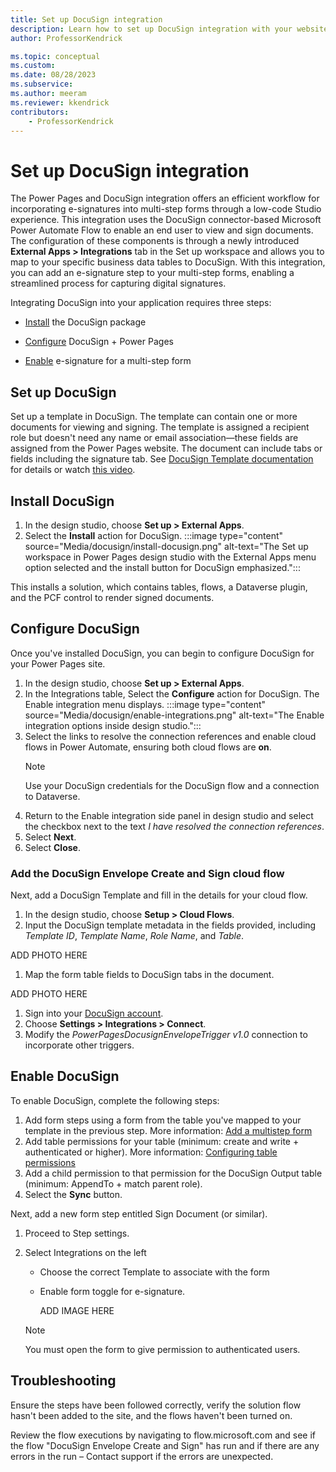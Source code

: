 ```yaml
---
title: Set up DocuSign integration
description: Learn how to set up DocuSign integration with your website. Include document generation and e-signature functionality in multi-step forms using DocuSign in Power Pages.
author: ProfessorKendrick

ms.topic: conceptual
ms.custom: 
ms.date: 08/28/2023
ms.subservice:
ms.author: meeram 
ms.reviewer: kkendrick
contributors:
    - ProfessorKendrick
---
```

# Set up DocuSign integration

The Power Pages and DocuSign integration offers an efficient workflow for incorporating e-signatures into multi-step forms through a low-code Studio experience. This integration uses the DocuSign connector-based Microsoft Power Automate Flow to enable an end user to view and sign documents. The configuration of these components is through a newly introduced **External Apps > Integrations** tab in the Set up workspace and allows you to map to your specific business data tables to DocuSign. With this integration, you can add an e-signature step to your multi-step forms, enabling a streamlined process for capturing digital signatures.

Integrating DocuSign into your application requires three steps:

- [Install](#install-docusign) the DocuSign package

- [Configure](#configure-docusign) DocuSign + Power Pages

- [Enable](#enable-docusign) e-signature for a multi-step form

## Set up DocuSign

Set up a template in DocuSign. The template can contain one or more documents for viewing and signing. The template is assigned a recipient role but doesn't need any name or email association—these fields are assigned from the Power Pages website. The document can include tabs or fields including the signature tab. See [DocuSign Template documentation](https://support.docusign.com/s/document-item?language=en_US&bundleId=xry1643227563338&topicId=uab1578456394214.html&_LANG=enus) for details or watch [this video](https://support.docusign.com/s/articles/Create-a-DocuSign-Template?language=en_US).

## Install DocuSign

1. In the design studio, choose **Set up > External Apps**.
1. Select the **Install** action for DocuSign. 
    :::image type="content" source="Media/docusign/install-docusign.png" alt-text="The Set up workspace in Power Pages design studio with the External Apps menu option selected and the install button for DocuSign emphasized.":::

This installs a solution, which contains tables, flows, a Dataverse plugin, and the PCF control to render signed documents.

## Configure DocuSign

Once you've installed DocuSign, you can begin to configure DocuSign for your Power Pages site.

1. In the design studio, choose **Set up > External Apps**.
1. In the Integrations table, Select the **Configure** action for DocuSign.
The Enable integration menu displays.
:::image type="content" source="Media/docusign/enable-integrations.png" alt-text="The Enable integration options inside design studio.":::
1. Select the links to resolve the connection references and enable cloud flows in Power Automate, ensuring both cloud flows are **on**.
    > [!NOTE]
    > Use your DocuSign credentials for the DocuSign flow and a connection to Dataverse.
1. Return to the Enable integration side panel in design studio and select the checkbox next to the text *I have resolved the connection references*.
1. Select **Next**.
1. Select **Close**.

### Add the DocuSign Envelope Create and Sign cloud flow

Next, add a DocuSign Template and fill in the details for your cloud flow.

1. In the design studio, choose **Setup > Cloud Flows**.
1. Input the DocuSign template metadata in the fields provided, including *Template ID*, *Template Name*, *Role Name*, and *Table*.

ADD PHOTO HERE

1. Map the form table fields to DocuSign tabs in the document.

ADD PHOTO HERE

1. Sign into your [DocuSign account](https://account.docusign.com).
1. Choose **Settings > Integrations > Connect**.
1. Modify the *PowerPagesDocusignEnvelopeTrigger v1.0* connection to incorporate other triggers.

## Enable DocuSign

To enable DocuSign, complete the following steps:

1. Add form steps using a form from the table you've mapped to your template in the previous step. More information: [Add a multistep form](../getting-started/multistep-forms.md)
1. Add table permissions for your table (minimum: create and write + authenticated or higher). More information: [Configuring table permissions](../security/table-permissions.md)
1. Add a child permission to that permission for the DocuSign Output table (minimum: AppendTo + match parent role).
1. Select the **Sync** button.

Next, add a new form step entitled Sign Document (or similar).

1. Proceed to Step settings.
1. Select Integrations on the left
    - Choose the correct Template to associate with the form
    - Enable form toggle for e-signature.
    
        ADD IMAGE HERE

    > [!NOTE] 
    > You must open the form to give permission to authenticated users.

## Troubleshooting

Ensure the steps have been followed correctly, verify the solution flow hasn't been added to the site, and the flows haven't been turned on.

Review the flow executions by navigating to flow.microsoft.com and see if the flow "DocuSign Envelope Create and Sign" has run and if there are any errors in the run – Contact support if the errors are unexpected.
